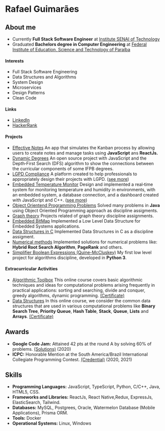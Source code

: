 
# Rafael Guimarães


## About me
- Currently **Full Stack Software Engineer** at [Institute SENAI of Technology](https://www.portaldaindustria.com.br/senai/)
- Graduated **Bachelors degree in Computer Engineering** at [Federal Institute of Education, Science and Technology of Paraíba](https://www.ifpb.edu.br/en)

#### Interests

- Full Stack Software Engineering
- Data Structures and Algorithms
- System Design 
- Microservices 
- Design Patterns
- Clean Code

#### Links

- [LinkedIn](https://www.linkedin.com/in/rafaelfigueredog/)
- [HackerRank](https://www.hackerrank.com/rafaelfigueredog)

#### Projects 

- [Effective Notes](https://effectivenotes.netlify.app/) An app that simulates the Kanban process by allowing users to create notes and manage tasks using **JavaScript** ans **ReactJs.**
- [Dynamic Degrees](https://dynamicdegrees.netlify.app/courses) An open source project with JavaScript and the Depth‑First Search (DFS) algorithm to show the connections between the curricular components of some IFPB degrees. 
- [LGPD Compliance](https://lgpdcompliance.com/#/) A platform created to help professionals to appropriately design their projects with LGPD. ([see more](https://github.com/LGPDCompliance))
- [Embedded Temperature Monitor](https://embedded-dashboad.netlify.app/) Design and implemented a real‑time system for monitoring temperature and humidity in environments, with an embedded system, a database connection, and a dashboard created with JavaScript and C++. ([see more](https://github.com/JoaocGuerra/SistemasEmbarcadosProjeto)) 
- [Object Orientend Programming Problems](https://github.com/rafaelfigueredog/ObjectOrientedProgramming) Solved many problems in **Java** using Object Oriented Programming approach as discipline assigments. 
- [Graph theory](https://github.com/rafaelfigueredog/Grafos) Projects related of graph theory discipline assignments.
- [Embedded BitMap](https://github.com/rafaelfigueredog/Bitmap) Implemented a Low Level Data Structure for Embedded Systems applications. 
- [Data Structures in C](https://github.com/rafaelfigueredog/DataStructures) Implemented Data Structures in C as a discipline assigment. 
- [Numerical methods](https://github.com/rafaelfigueredog/NumericalAnalysis) Implemented solutions for numerical problems like: **Hybrid Root Search Algorithm**, **PageRank** and others.
- [Simplifier Boolean Expressions (Quine-McCluskey)](https://github.com/rafaelfigueredog/Quine-McCluskey) My first low level project for algorithms discipline, developed in **Python 3**.


#### Extracurricular Activities

- [Algorithmic Toolbox](https://www.coursera.org/learn/algorithmic-toolbox) This online course covers basic algorithmic techniques and ideas for computational problems arising frequently in practical applications: sorting and searching, divide and conquer, greedy algorithms, dynamic programming. [(Certificate)](https://www.coursera.org/account/accomplishments/verify/5SX2EY4FBYGH)
- [Data Structures](https://www.coursera.org/learn/data-structures) In this online course, we consider the common data structures that are used in various computational problems like **Binary Search Tree**, **Priority Queue**, **Hash Table**, **Stack**, **Queue**, **Lists** and **Arrays**. [(Certificate)](https://www.coursera.org/account/accomplishments/verify/XBWRX5WQZ3RN)

## Awards 
- **Google Code Jam:** Attained 42 pts at the round A by solving 60% of problems. [(Solutions)](https://github.com/rafaelfigueredog/CodeJam) (2020)
- **ICPC:** Honorable Mention at the South America/Brazil International Collegiate Programming Contest. [(Credential)](https://icpc.global/ICPCID/JZNEIFNPZ9H4) (2020, 2021)

## Skills

- **Programming Languages:** JavaScript, TypeScript, Python, C/C++, Java, HTML5, CSS. 
- **Frameworks and Libraries:** ReactJs, React Native,Redux, ExpressJs, ElasticSearch, Tailwind. 
- **Databases:** MySQL, Postgrees, Oracle, Watermelon Database (Mobile Applications), Prisma ORM.
- **Tools:** Docker
- **Operational Systems:** Linux, Windows
